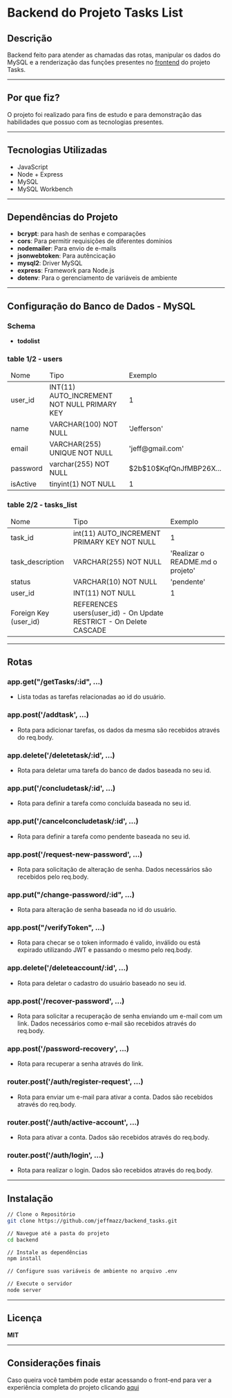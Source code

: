 # Backend do Projeto Tasks List

## Descrição
Backend feito para atender as chamadas das rotas, manipular os dados do MySQL e a renderização das funções presentes no [frontend](https://github.com/jeffmazz/frontend_tasks) do projeto Tasks.

---

## Por que fiz?
O projeto foi realizado para fins de estudo e para demonstração das habilidades que possuo com as tecnologias presentes.

---

## Tecnologias Utilizadas
- JavaScript
- Node + Express
- MySQL
- MySQL Workbench

---

## Dependências do Projeto
- **bcrypt**: para hash de senhas e comparações
- **cors**: Para permitir requisições de diferentes domínios
- **nodemailer**: Para envio de e-mails
- **jsonwebtoken**: Para autêncicação
- **mysql2**: Driver MySQL
- **express**: Framework para Node.js
- **dotenv**: Para o gerenciamento de variáveis de ambiente

---

## Configuração do Banco de Dados - MySQL

### Schema
- **todolist**

### table 1/2 - **users**

<table>
	<thead>
		<tr>
  			<td> Nome </td>
  			<td> Tipo </td>
  			<td> Exemplo </td>
		</tr>
  	</thead>
  	<tr>
  		<td> user_id </td>
    	<td> INT(11) AUTO_INCREMENT NOT NULL PRIMARY KEY </td>
    	<td> 1 </td>
  	</tr>
  	<tr>
  		<td> name </td>
    	<td> VARCHAR(100) NOT NULL </td>
    	<td> 'Jefferson' </td>
  	</tr>
  	<tr>
  		<td> email </td>
    	<td> VARCHAR(255) UNIQUE NOT NULL </td>
    	<td> 'jeff@gmail.com' </td>
  	</tr>
  	<tr>
  		<td> password </td>
    	<td> varchar(255) NOT NULL </td>
    	<td> $2b$10$KqfQnJfMBP26X... </td>
  	</tr>
  	<tr>
  		<td> isActive </td>
    	<td> tinyint(1) NOT NULL  </td>
    	<td> 1 </td>
  	</tr>
</table>

### table 2/2 - **tasks_list**

<table>
    <thead>
        <tr>
            <td> Nome </td>
            <td> Tipo </td>
            <td> Exemplo </td>
        </tr>
    </thead>
    <tr>
        <td> task_id </td>
        <td> int(11) AUTO_INCREMENT PRIMARY KEY NOT NULL</td>
        <td> 1 </td>
    </tr>
    <tr>
        <td> task_description  </td>
        <td> VARCHAR(255) NOT NULL </td>
        <td> 'Realizar o README.md o projeto'  </td>
    </tr>
    <tr>
        <td> status </td>
        <td> VARCHAR(10) NOT NULL </td>
        <td> 'pendente' </td>
    </tr>
    <tr>
        <td> user_id </td>
        <td> INT(11) NOT NULL </td>
        <td> 1 </td>
    </tr>
    <tr>
        <td> Foreign Key (user_id) </td>
        <td> REFERENCES users(user_id) - On Update RESTRICT - On Delete CASCADE </td>
        <td>  </td>
    </tr>
</table>

---

## Rotas

### app.get("/getTasks/:id", ...)
- Lista todas as tarefas relacionadas ao id do usuário.
### app.post('/addtask', ...)
- Rota para adicionar tarefas, os dados da mesma são recebidos através do req.body.
### app.delete('/deletetask/:id', ...)
- Rota para deletar uma tarefa do banco de dados baseada no seu id.
### app.put('/concludetask/:id', ...)
- Rota para definir a tarefa como concluída baseada no seu id.
### app.put('/cancelconcludetask/:id', ...)
- Rota para definir a tarefa como pendente baseada no seu id.
### app.post('/request-new-password', ...)
- Rota para solicitação de alteração de senha. Dados necessários são recebidos pelo req.body.
### app.put("/change-password/:id", ...)
- Rota para alteração de senha baseada no id do usuário.
### app.post("/verifyToken", ...)
- Rota para checar se o token informado é valido, inválido ou está expirado utilizando JWT e passando o mesmo pelo req.body.
### app.delete('/deleteaccount/:id', ...)
- Rota para deletar o cadastro do usuário baseado no seu id.
### app.post('/recover-password', ...)
- Rota para solicitar a recuperação de senha enviando um e-mail com um link. Dados necessários como e-mail são recebidos através do req.body.
### app.post('/password-recovery', ...)
- Rota para recuperar a senha através do link.

### router.post('/auth/register-request', ...)
- Rota para enviar um e-mail para ativar a conta. Dados são recebidos através do req.body.
### router.post('/auth/active-account', ...)
- Rota para ativar a conta. Dados são recebidos através do req.body.
### router.post('/auth/login', ...)
- Rota para realizar o login. Dados são recebidos através do req.body.

---

## Instalação

``` bash
// Clone o Repositório
git clone https://github.com/jeffmazz/backend_tasks.git

// Navegue até a pasta do projeto
cd backend

// Instale as dependências 
npm install

// Configure suas variáveis de ambiente no arquivo .env

// Execute o servidor
node server
```

---

## Licença
**MIT**

---

## Considerações finais
Caso queira você também pode estar acessando o front-end para ver a experiência completa do projeto clicando [aqui](https://github.com/jeffmazz/frontend_tasks)
